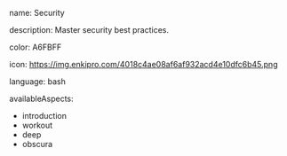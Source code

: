 name: Security

description: Master security best practices.

color: A6FBFF

icon: https://img.enkipro.com/4018c4ae08af6af932acd4e10dfc6b45.png

language: bash

availableAspects:
  - introduction
  - workout
  - deep
  - obscura
